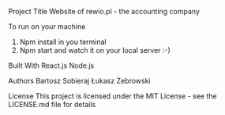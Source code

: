 Project Title
Website of rewio.pl - the accounting company

To run on your machine
1. Npm install in you terminal 
2. Npm start and watch it on your local server :-)

Built With
React.js
Node.js

Authors
Bartosz Sobieraj
Łukasz Żebrowski

License
This project is licensed under the MIT License - see the LICENSE.md file for details
